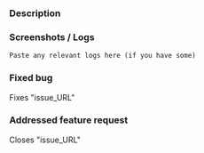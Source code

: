 <!-- Please, read the contributing guidelines before opening a pull request: https://github.com/Antiz96/arch-update/blob/main/CONTRIBUTING.md -->

### Description

<!-- Describe your changes -->

### Screenshots / Logs

<!-- If you have any screenshots to illustrate your changes or any relevant logs, paste them below -->

```text
Paste any relevant logs here (if you have some)
```

### Fixed bug

<!-- If this pull request is fixing an opened bug report, paste the corresponding issue URL below -->

Fixes "issue_URL"

### Addressed feature request

<!-- If this pull request is addressing an opened feature request, paste the corresponding issue URL below -->

Closes "issue_URL"
